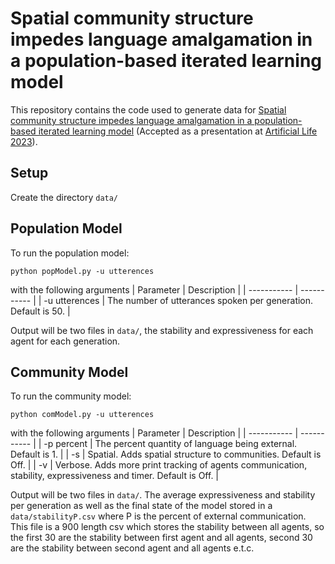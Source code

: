 # Spatial community structure impedes language amalgamation in a population-based iterated learning model
This repository contains the code used to generate data for [Spatial community structure impedes language amalgamation in a population-based iterated learning model](https://arxiv.org/abs/2305.11962) (Accepted as a presentation at [Artificial Life 2023](https://2023.alife.org/)).
## Setup
Create the directory ```data/```
## Population Model
To run the population model:
```
python popModel.py -u utterences
```
with the following arguments
| Parameter      | Description |
| ----------- | ----------- |
| -u utterences     | The number of utterances spoken per generation. Default is 50.  |

Output will be two files in ```data/```, the stability and expressiveness for each agent for each generation.
## Community Model
To run the community model:
```
python comModel.py -u utterences
```
with the following arguments
| Parameter      | Description |
| ----------- | ----------- |
| -p percent     | The percent quantity of language being external. Default is 1.  |
| -s     | Spatial. Adds spatial structure to communities. Default is Off.  |
| -v     | Verbose. Adds more print tracking of agents communication, stability, expressiveness and timer. Default is Off.  |

Output will be two files in ```data/```. The average expressiveness and stability per generation as well as the final state of the model stored in a ```data/stabilityP.csv``` where P is the percent of external communication. This file is a 900 length csv which stores the stability between all agents, so the first 30 are the stability between first agent and all agents, second 30 are the stability between second agent and all agents e.t.c.
